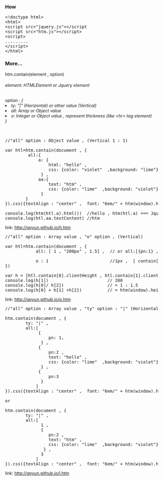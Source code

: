 ﻿<h3> How </h3>
 <pre>
&lt;!doctype html&gt;
&lt;html&gt;
&lt;script src="jquery.js"&gt;&lt;/script
&lt;script src="htm.js"&gt;&lt;/script&gt;
&lt;script&gt;
.........
&lt;/script&gt;
&lt;/html&gt;
</pre>

<h3>More...</h3>

htm.contain(element , option)
<h6>element: HTMLElement or Jquery element</h6>
<h6>option : {
<li>           ty: "|" (Horizontal) or other value (Vertical) </li>
<li>           all: Array or Object value</li>
<li>           o:   Integer or Object value , represent thickness (like &lt;hr&gt; tag element) </li>   
            } </h6>

<pre>

//"all" option : Object value , (Vertical 1 : 1)

var htl=htm.contain(document , {
         all:{
             a: {
                 html: "hello" ,
                 css: {color: "violet"  ,background: "lime"}
              } ,
             aa:{
                 text: "htm" ,
                 css: {color: "lime"  ,background: "violet"}
              }
        }
}).css({textAlign : "center" ,  font: "6em/" + htm(window).height()/2 + "px htm"})

console.log(htm(htl.a).html())  //hello , htm(htl.a) === Jquery(htl.a)
console.log(htl.aa.textContent) //htm
</pre>
link:  <a href= "h.htm"> http://gpyun.github.io/h.htm </a>


<pre>
//"all" option : Array value , "o" option , (Vertical)

var htl=htm.contain(document , {
            all: [ 1 , "200px" , 1.5] ,  // or all:[{pn:1} , {pn:"200px"} , {pn:1.5}]
            
            o : 1                        //1px ,  [ contain[0] , "o" Object , contain[1] , "o" Object , contain[2]]
})

var h = [htl.contain[0].clientHeight , htl.contain[1].clientHeight , htl.contain[2].clientHeight ]
console.log(h[1])                       // 200
console.log(h[0]/ h[2])                 // = 1 : 1.5
console.log(h[0] + h[1] +h[2])          // = htm(window).height() - 2px  , two "o" Object : total 2px
</pre>
link:  <a href= "p.htm"> http://gpyun.github.io/p.htm </a>

<pre>
//"all" option : Array value , "ty" option : "|" (Horizontal 1 : 2 : 3)

htm.contain(document , {
        ty: "|" , 
        all:[
             {
                 pn: 1,
              } ,
             {
                 pn:2 ,
                 text: "hello" ,
                 css: {color: "lime"  ,background: "violet"}
              } ,
             {
                 pn:3
              }
            ]
}).css({textAlign : "center" ,  font: "6em/" + htm(window).height() + "px htm"})

or

htm.contain(document , {
        ty: "|" , 
        all:[
              1 ,
              {
                 pn:2 ,
                 text: "htm" ,
                 css: {color: "lime"  ,background: "violet"}
               } ,
              3
            ]
}).css({textAlign : "center" ,  font: "6em/" + htm(window).height() + "px htm"})
</pre>
link:  <a href= "l.htm"> http://gpyun.github.io/l.htm </a>